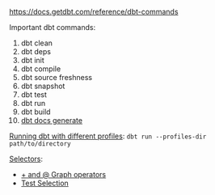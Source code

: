 https://docs.getdbt.com/reference/dbt-commands

Important dbt commands:

1) dbt clean
2) dbt deps
3) dbt init
3) dbt compile
4) dbt source freshness
5) dbt snapshot
6) dbt test
7) dbt run
8) dbt build
9) [dbt docs generate](https://docs.getdbt.com/reference/commands/cmd-docs)


[Running dbt with different profiles](https://docs.getdbt.com/docs/core/connect-data-platform/connection-profiles): `dbt run --profiles-dir path/to/directory`

[Selectors](https://docs.getdbt.com/reference/node-selection/syntax):

* [+ and @ Graph operators](https://docs.getdbt.com/reference/node-selection/graph-operators)
* [Test Selection](https://docs.getdbt.com/reference/node-selection/test-selection-examples#indirect-selection)
